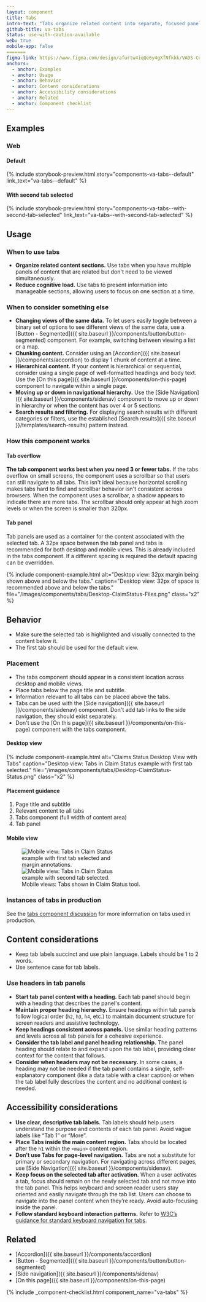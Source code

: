 ```yaml
---
layout: component
title: Tabs
intro-text: "Tabs organize related content into separate, focused panels that users can easily switch between."
github-title: va-tabs
status: use-with-caution-available
web: true
mobile-app: false
=======
figma-link: https://www.figma.com/design/afurtw4iqQe6y4gXfNfkkk/VADS-Component-Library?node-id=24991-2000
anchors:
  - anchor: Examples
  - anchor: Usage
  - anchor: Behavior
  - anchor: Content considerations
  - anchor: Accessibility considerations
  - anchor: Related
  - anchor: Component checklist
---
```

  
## Examples

### Web

#### Default

 {% include storybook-preview.html story="components-va-tabs--default" link_text="va-tabs--default" %} 

#### With second tab selected

{% include storybook-preview.html story="components-va-tabs--with-second-tab-selected" link_text="va-tabs--with-second-tab-selected" %} 

## Usage

### When to use tabs

* **Organize related content sections.** Use tabs when you have multiple panels of content that are related but don't need to be viewed simultaneously. 
* **Reduce cognitive load.** Use tabs to present information into manageable sections, allowing users to focus on one section at a time.

### When to consider something else

* **Changing views of the same data.** To let users easily toggle between a binary set of options to see different views of the same data, use a [Button - Segmented]({{ site.baseurl }}/components/button/button-segmented) component. For example, switching between viewing a list or a map.
* **Chunking content.** Consider using an [Accordion]({{ site.baseurl }}/components/accordion) to display 1 chunk of content at a time.
* **Hierarchical content.** If your content is hierarchical or sequential, consider using a single page of well-formatted headings and body text. Use the [On this page]({{ site.baseurl }}/components/on-this-page) component to navigate within a single page.
* **Moving up or down in navigational hierarchy.** Use the [Side Navigation]({{ site.baseurl }}/components/sidenav) component to move up or down in hierarchy or when the content has over 4 or 5 sections.
* **Search results and filtering.** For displaying search results with different categories or filters, use the established [Search results]({{ site.baseurl }}/templates/search-results) pattern instead.

### How this component works

#### Tab overflow

**The tab component works best when you need 3 or fewer tabs.** If the tabs overflow on small screens, the component uses a scrollbar so that users can still navigate to all tabs. This isn't ideal because horizontal scrolling makes tabs hard to find and scrollbar behavior isn't consistent across browsers. When the component uses a scrollbar, a shadow appears to indicate there are more tabs. The scrollbar should only appear at high zoom levels or when the screen is smaller than 320px.

#### Tab panel

Tab panels are used as a container for the content associated with the selected tab. A 32px space between the tab panel and tabs is recommended for both desktop and mobile views. This is already included in the tabs component. If a different spacing is required the default spacing can be overridden.

{% include component-example.html alt="Desktop view: 32px margin being shown above and below the tabs." caption="Desktop view: 32px of space is recommended above and below the tabs." file="/images/components/tabs/Desktop-ClaimStatus-Files.png" class="x2" %}

## Behavior

* Make sure the selected tab is highlighted and visually connected to the content below it.
* The first tab should be used for the default view.

### Placement

* The tabs component should appear in a consistent location across desktop and mobile views.
* Place tabs below the page title and subtitle.
* Information relevant to all tabs can be placed above the tabs.
* Tabs can be used with the [Side navigation]({{ site.baseurl }}/components/sidenav) component. Don't add tab links to the side navigation, they should exist separately.
* Don't use the [On this page]({{ site.baseurl }}/components/on-this-page) component with the tabs component.

#### Desktop view

{% include component-example.html alt="Claims Status Desktop View with Tabs" caption="Desktop view: Tabs in Claim Status example with first tab selected." file="/images/components/tabs/Desktop-ClaimStatus-Status.png" class="x2" %}

#### Placement guidance
<ol>
<li>Page title and subtitle</li>
<li>Relevant content to all tabs</li>
<li>Tabs component (full width of content area)</li>
<li>Tab panel</li>
</ol>

#### Mobile view

<figure class="site-component-example">
  <img src="{{ site.baseurl }}/images/components/tabs/Mobile-ClaimStatus-Status.png" alt="Mobile view: Tabs in Claim Status example with first tab selected and margin annotations." class="site-component-example__image" style="max-width:256px; vertical-align: top;">
  <img src="{{ site.baseurl }}/images/components/tabs/Mobile-ClaimStatus-Files.png" alt="Mobile view: Tabs in Claim Status example with second tab selected." class="site-component-example__image" style="max-width:256px; vertical-align: top;">
  <figcaption class="site-component-example__caption">Mobile views: Tabs shown in Claim Status tool.</figcaption>
</figure>

### Instances of tabs in production

See the [tabs component discussion](https://github.com/department-of-veterans-affairs/vets-design-system-documentation/discussions/4443) for more information on tabs used in production.

## Content considerations

* Keep tab labels succinct and use plain language. Labels should be 1 to 2 words.
* Use sentence case for tab labels.

### Use headers in tab panels

* **Start tab panel content with a heading.** Each tab panel should begin with a heading that describes the panel's content.
* **Maintain proper heading hierarchy.** Ensure headings within tab panels follow logical order (`h2`, `h3`, `h4`, etc.) to maintain document structure for screen readers and assistive technology.
* **Keep headings consistent across panels.** Use similar heading patterns and levels across all tab panels for a cohesive experience.
* **Consider the tab label and panel heading relationship.** The panel heading should relate to and expand upon the tab label, providing clear context for the content that follows.
* **Consider when headers may not be necessary.** In some cases, a heading may not be needed if the tab panel contains a single, self-explanatory component (like a data table with a clear caption) or when the tab label fully describes the content and no additional context is needed.

## Accessibility considerations

* **Use clear, descriptive tab labels.** Tab labels should help users understand the purpose and contents of each tab panel.  Avoid vague labels like “Tab 1” or “More”.
* **Place Tabs inside the main content region.** Tabs should be located after the `h1` within the `<main>` content region.
* **Don’t use Tabs for page-level navigation.** Tabs are not a substitute for primary or secondary navigation. For navigating across different pages, use [Side Navigation]({{ site.baseurl }}/components/sidenav).
* **Keep focus on the selected tab after activation.** When a user activates a tab, focus should remain on the newly selected tab and not move into the tab panel. This helps keyboard and screen reader users stay oriented and easily navigate through the tab list. Users can choose to navigate into the panel content when they’re ready. Avoid auto-focusing inside the panel.
* **Follow standard keyboard interaction patterns.** Refer to [W3C’s guidance for standard keyboard navigation for tabs](https://www.w3.org/WAI/ARIA/apg/patterns/tabs/#keyboardinteraction).

## Related

* [Accordion]({{ site.baseurl }}/components/accordion)
* [Button - Segmented]({{ site.baseurl }}/components/button/button-segmented)
* [Side navigation]({{ site.baseurl }}/components/sidenav)
* [On this page]({{ site.baseurl }}/components/on-this-page)

{% include _component-checklist.html component_name="va-tabs" %}
